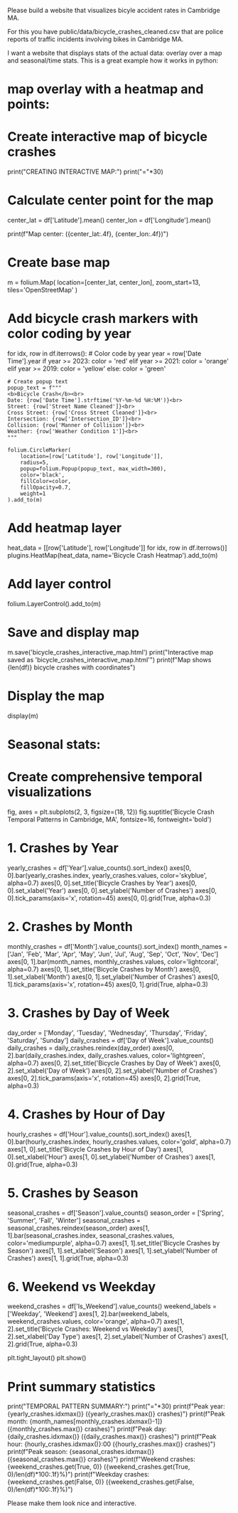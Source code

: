 Please build a website that visualizes bicyle accident rates in Cambridge MA.

For this you have public/data/bicycle_crashes_cleaned.csv that are police reports of traffic incidents involving bikes in Cambridge MA.

I want a website that displays stats of the actual data: overlay over a map and seasonal/time stats. This is a great example how it works in python:

# map overlay with a heatmap and points:
# Create interactive map of bicycle crashes
print("CREATING INTERACTIVE MAP:")
print("="*30)

# Calculate center point for the map
center_lat = df['Latitude'].mean()
center_lon = df['Longitude'].mean()

print(f"Map center: ({center_lat:.4f}, {center_lon:.4f})")

# Create base map
m = folium.Map(
    location=[center_lat, center_lon],
    zoom_start=13,
    tiles='OpenStreetMap'
)

# Add bicycle crash markers with color coding by year
for idx, row in df.iterrows():
    # Color code by year
    year = row['Date Time'].year
    if year >= 2023:
        color = 'red'
    elif year >= 2021:
        color = 'orange'
    elif year >= 2019:
        color = 'yellow'
    else:
        color = 'green'
    
    # Create popup text
    popup_text = f"""
    <b>Bicycle Crash</b><br>
    Date: {row['Date Time'].strftime('%Y-%m-%d %H:%M')}<br>
    Street: {row['Street Name Cleaned']}<br>
    Cross Street: {row['Cross Street Cleaned']}<br>
    Intersection: {row['Intersection_ID']}<br>
    Collision: {row['Manner of Collision']}<br>
    Weather: {row['Weather Condition 1']}<br>
    """
    
    folium.CircleMarker(
        location=[row['Latitude'], row['Longitude']],
        radius=5,
        popup=folium.Popup(popup_text, max_width=300),
        color='black',
        fillColor=color,
        fillOpacity=0.7,
        weight=1
    ).add_to(m)

# Add heatmap layer
heat_data = [[row['Latitude'], row['Longitude']] for idx, row in df.iterrows()]
plugins.HeatMap(heat_data, name='Bicycle Crash Heatmap').add_to(m)

# Add layer control
folium.LayerControl().add_to(m)

# Save and display map
m.save('bicycle_crashes_interactive_map.html')
print("Interactive map saved as 'bicycle_crashes_interactive_map.html'")
print(f"Map shows {len(df)} bicycle crashes with coordinates")

# Display the map
display(m)


# Seasonal stats:

# Create comprehensive temporal visualizations
fig, axes = plt.subplots(2, 3, figsize=(18, 12))
fig.suptitle('Bicycle Crash Temporal Patterns in Cambridge, MA', fontsize=16, fontweight='bold')

# 1. Crashes by Year
yearly_crashes = df['Year'].value_counts().sort_index()
axes[0, 0].bar(yearly_crashes.index, yearly_crashes.values, color='skyblue', alpha=0.7)
axes[0, 0].set_title('Bicycle Crashes by Year')
axes[0, 0].set_xlabel('Year')
axes[0, 0].set_ylabel('Number of Crashes')
axes[0, 0].tick_params(axis='x', rotation=45)
axes[0, 0].grid(True, alpha=0.3)

# 2. Crashes by Month
monthly_crashes = df['Month'].value_counts().sort_index()
month_names = ['Jan', 'Feb', 'Mar', 'Apr', 'May', 'Jun', 
               'Jul', 'Aug', 'Sep', 'Oct', 'Nov', 'Dec']
axes[0, 1].bar(month_names, monthly_crashes.values, color='lightcoral', alpha=0.7)
axes[0, 1].set_title('Bicycle Crashes by Month')
axes[0, 1].set_xlabel('Month')
axes[0, 1].set_ylabel('Number of Crashes')
axes[0, 1].tick_params(axis='x', rotation=45)
axes[0, 1].grid(True, alpha=0.3)

# 3. Crashes by Day of Week
day_order = ['Monday', 'Tuesday', 'Wednesday', 'Thursday', 'Friday', 'Saturday', 'Sunday']
daily_crashes = df['Day of Week'].value_counts()
daily_crashes = daily_crashes.reindex(day_order)
axes[0, 2].bar(daily_crashes.index, daily_crashes.values, color='lightgreen', alpha=0.7)
axes[0, 2].set_title('Bicycle Crashes by Day of Week')
axes[0, 2].set_xlabel('Day of Week')
axes[0, 2].set_ylabel('Number of Crashes')
axes[0, 2].tick_params(axis='x', rotation=45)
axes[0, 2].grid(True, alpha=0.3)

# 4. Crashes by Hour of Day
hourly_crashes = df['Hour'].value_counts().sort_index()
axes[1, 0].bar(hourly_crashes.index, hourly_crashes.values, color='gold', alpha=0.7)
axes[1, 0].set_title('Bicycle Crashes by Hour of Day')
axes[1, 0].set_xlabel('Hour')
axes[1, 0].set_ylabel('Number of Crashes')
axes[1, 0].grid(True, alpha=0.3)

# 5. Crashes by Season
seasonal_crashes = df['Season'].value_counts()
season_order = ['Spring', 'Summer', 'Fall', 'Winter']
seasonal_crashes = seasonal_crashes.reindex(season_order)
axes[1, 1].bar(seasonal_crashes.index, seasonal_crashes.values, color='mediumpurple', alpha=0.7)
axes[1, 1].set_title('Bicycle Crashes by Season')
axes[1, 1].set_xlabel('Season')
axes[1, 1].set_ylabel('Number of Crashes')
axes[1, 1].grid(True, alpha=0.3)

# 6. Weekend vs Weekday
weekend_crashes = df['Is_Weekend'].value_counts()
weekend_labels = ['Weekday', 'Weekend']
axes[1, 2].bar(weekend_labels, weekend_crashes.values, color='orange', alpha=0.7)
axes[1, 2].set_title('Bicycle Crashes: Weekend vs Weekday')
axes[1, 2].set_xlabel('Day Type')
axes[1, 2].set_ylabel('Number of Crashes')
axes[1, 2].grid(True, alpha=0.3)

plt.tight_layout()
plt.show()

# Print summary statistics
print("TEMPORAL PATTERN SUMMARY:")
print("="*30)
print(f"Peak year: {yearly_crashes.idxmax()} ({yearly_crashes.max()} crashes)")
print(f"Peak month: {month_names[monthly_crashes.idxmax()-1]} ({monthly_crashes.max()} crashes)")
print(f"Peak day: {daily_crashes.idxmax()} ({daily_crashes.max()} crashes)")
print(f"Peak hour: {hourly_crashes.idxmax()}:00 ({hourly_crashes.max()} crashes)")
print(f"Peak season: {seasonal_crashes.idxmax()} ({seasonal_crashes.max()} crashes)")
print(f"Weekend crashes: {weekend_crashes.get(True, 0)} ({weekend_crashes.get(True, 0)/len(df)*100:.1f}%)")
print(f"Weekday crashes: {weekend_crashes.get(False, 0)} ({weekend_crashes.get(False, 0)/len(df)*100:.1f}%)")


Please make them look nice and interactive.